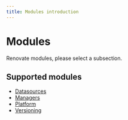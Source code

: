 ```yaml
---
title: Modules introduction
---
```


# Modules

Renovate modules, please select a subsection.

## Supported modules

- [Datasources](./datasource/index.md)
- [Managers](./manager/index.md)
- [Platform](./platform/index.md)
- [Versioning](./versioning/index.md)
